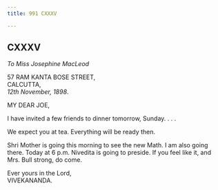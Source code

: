 ```yaml
---
title: 991 CXXXV

---
```

  

  


## CXXXV

*To Miss Josephine MacLeod*

57 RAM KANTA BOSE STREET,  
CALCUTTA,  
*12th November, 1898*.

MY DEAR JOE,

I have invited a few friends to dinner tomorrow, Sunday. . . .

We expect you at tea. Everything will be ready then.

Shri Mother is going this morning to see the new Math. I am also going
there. Today at 6 p.m. Nivedita is going to preside. If you feel like
it, and Mrs. Bull strong, do come.

Ever yours in the Lord,  
VIVEKANANDA.